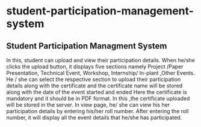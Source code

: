 # student-participation-management-system
## Student Participation Managment System
In this, student can upload and view their participation details. When he/she clicks the upload button, it displays five sections namely Project /Paper Presentation, Technical Event, Workshop, Internship/ In-plant ,Other Events.
He / she can select the respective section to upload their participation details along with the certificate and the certificate name will be stored along with the date of the event started and ended
Here the certificate is mandatory and it should be in PDF format. In this ,the certificate uploaded will be stored in the server. 
In view page, he/ she can view his her participation details by entering his/her roll number. 
After entering the roll number, it will display all the event details that he/she has participated.
